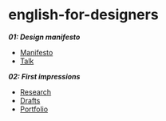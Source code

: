 # english-for-designers

***01: Design manifesto***
- [Manifesto](01-design-manifesto)
- [Talk](manifesto.pdf)

***02: First impressions***
- [Research](03-research.md)
- [Drafts](04-drafts.md)
- [Portfolio](05-portfolio.md)


